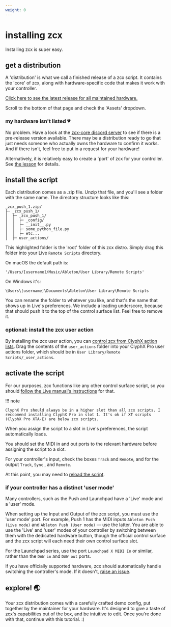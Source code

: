 ```yaml
---
weight: 0
---
```


# installing zcx

Installing zcx is super easy.

## get a distribution

A 'distribution' is what we call a finished release of a zcx script. It contains the 'core' of zcx, along with hardware-specific code that makes it work with your controller. 

[Click here to see the latest release for all maintained hardware.](https://www.github.com/odisfm/zcx-core/releases/latest)

Scroll to the bottom of that page and check the 'Assets' dropdown.

### my hardware isn't listed 💔

No problem. Have a look at the [zcx-core discord server](https://discord.zcxcore.com) to see if there is a pre-release version available. There may be a distribution ready to go that just needs someone who actually owns the hardware to confirm it works. And if there isn't, feel free to put in a request for your hardware!

Alternatively, it is relatively easy to create a 'port' of zcx for your controller.
See [the lesson](/lessons/porting) for details.

## install the script

Each distribution comes as a .zip file. Unzip that file, and you'll see a folder with the same name. The directory structure looks like this:

``` hl_lines="3"
_zcx_push_1.zip/
├─ _zcx_push_1/
│  ├─ _zcx_push_1/
│  │  ├─ _config/
│  │  ├─ __init__.py
│  │  ├─ some_python_file.py
│  │  ├─ etc...
│  ├─ user_actions/

```

This highlighted folder is the 'root' folder of this zcx distro. 
Simply drag this folder into your Live `Remote Scripts` directory.

On macOS the default path is:

`'/Users/[username]/Music/Ableton/User Library/Remote Scripts'`

On Windows it's:

`\Users\[username]\Documents\Ableton\User Library\Remote Scripts`

You can rename the folder to whatever you like, and that's the name that shows up in Live's preferences. We include a leading underscore, because that should push it to the top of the control surface list. Feel free to remove it.

### optional: install the zcx user action

By installing the zcx user action, you can [control zcx from ClyphX action lists](/lessons/zcx-user-action).
Drag the contents of the `user_actions` folder into your ClyphX Pro user actions folder, which should be in `User Library/Remote Scripts/_user_actions`.

## activate the script

For our purposes, zcx functions like any other control surface script, so you should [follow the Live manual's instructions](https://help.ableton.com/hc/en-us/articles/209072009-Installing-third-party-remote-scripts) for that.

!!! note

    ClyphX Pro should always be in a higher slot than all zcx scripts. I reccomend installing ClyphX Pro in slot 1. It's ok if XT scripts (ClyphX Pro XTA-E) are below zcx scripts.

When you assign the script to a slot in Live's preferences, the script automatically loads.

You should set the MIDI in and out ports to the relevant hardware before assigning the script to a slot.

For your controller's input, check the boxes `Track` and `Remote`, and for the output `Track`, `Sync` , and `Remote`.

At this point, you may need to [reload the script](/lessons/reloading-control-surfaces).

### if your controller has a distinct 'user mode'

Many controllers, such as the Push and Launchpad have a 'Live' mode and a 'user' mode. 

When setting up the Input and Output of the zcx script, you must use the 'user mode' port.
For example, Push 1 has the MIDI inputs `Ableton Push (Live mode)` and `Ableton Push (User mode)` — use the latter.
You are able to use the 'Live' and 'user' modes of your controller by switching between them with the dedicated hardware button, though the official control surface and the zcx script will each need their own control surface slot.

For the Launchpad series, use the port `Launchpad X MIDI In` or similar, rather than the `DAW in` and `DAW out` ports.

If you have officially supported hardware, zcx should automatically handle switching the controller's mode. If it doesn't, [raise an issue](/docs/lessons/reporting-bugs.md).

## explore! 🌏

Your zcx distribution comes with a carefully crafted demo config, put together by the maintainer for your hardware. It's designed to give a taste of zcx's capabilities out of the box, and be intuitive to edit. Once you're done with that, continue with this tutorial. :)
